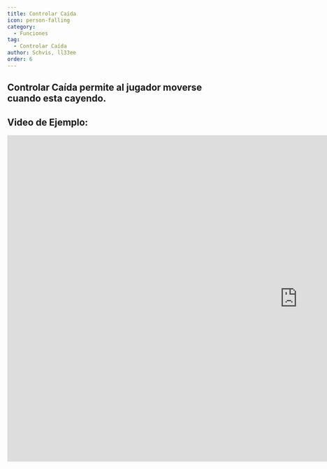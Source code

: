 ```yaml
---
title: Controlar Caída
icon: person-falling
category:
  - Funciones
tag:
  - Controlar Caída
author: Schvis, ll33ee
order: 6
---
```


## Controlar Caída permite al jugador moverse cuando esta cayendo.

## Video de Ejemplo:

<div class="iframe-container"><iframe width="1328" height="747" src="https://www.youtube.com/embed/BHiabtwSSNc?list=PL5eI1Tb64p56g27qfYk7VuFTz4FK6YrKa" title="Korepi - Fall Control" frameborder="0" allow="accelerometer; autoplay; clipboard-write; encrypted-media; gyroscope; picture-in-picture; web-share" referrerpolicy="strict-origin-when-cross-origin" allowfullscreen></iframe></div>

